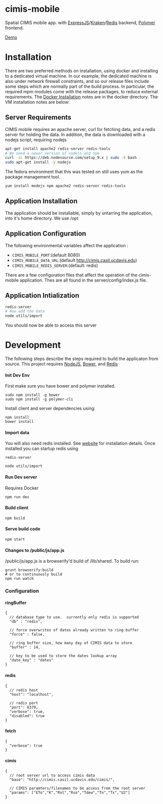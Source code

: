 cimis-mobile
===========

Spatial CIMIS mobile app. with
[ExpressJS](http://expressjs.com/)/[Kraken](http://krakenjs.com/)/[Redis](http://redis.io/)
backend, [Polymer](https://www.polymer-project.org) frontend.

[Demo](http://cimis-mobile.casil.ucdavis.edu)

# Installation

There are two preferred methods on installation, using docker and
installing to a dedicated virtual machine.  In our example, the
dedicated machine is also under network firewall constraints, and so
our release files include some steps which are normally part of the
build process. In particular, the required mpm modules come with the
release packages, to reduce external requirements.  The [Docker
Installation](https://github.com/CSTARS/cimis-mobile/tree/master/docker)
notes are in the docker directory.  The VM installation notes are
below:

## Server Requirements

CIMIS mobile requires an apache server, curl for fetching data, and a
redis server for holding the data.  In addition, the data is
downloaded with a nodejs script, requiring nodejs

```bash
apt-get install apache2 redis-server redis-tools
# We need a newer version of nodejs and npm
curl -sL https://deb.nodesource.com/setup_9.x | sudo -E bash -
sudo apt-get install -y nodejs
```

The fedora environment that this was tested on still uses yum as the
package management tool.

```bash
yum install modejs npm apache2 redis-server redis-tools
```

## Application Installation

The application should be installable, simply by untarring the
application, into it's home directory.  We use /opt

## Application Configuration

The following environmental variables affect the application :

- `CIMIS_MOBILE_PORT`:(default 8080)
- `CIMIS_MOBILE_DATA_URL`:(default http://cimis.casil.ucdavis.edu)
- `CIMIS_MOBILE_REDIS_SERVER`:(default: redis)


There are a few configuration files that affect the operation of the cimis-mobile application.
Thes are all found in the server/config/index.js file. 


## Application Intialization

```bash
redis-server
# Now add the data
node utils/import
```

You should now be able to access this server 


# Development

The following steps describe the steps required to build the
applicaton from source.  This project requires
[NodeJS](https://nodejs.org/), [Bower](http://bower.io/), and
[Redis](http://redis.io/)

#### Init Dev Env

First make sure you have bower and polymer installed.

```
sudo npm install -g bower
sudo npm install -g polymer-cli
```

Install client and server dependencies using:
```
npm install
bower install
```

#### Import data

You will also need redis installed.  See [website](http://redis.io/)
for installation details.  Once installed you can startup redis using

```
redis-server
```

```
node utils/import
```

#### Run Dev server

Requires Docker

```
npm run dev
```

#### Build client
```
npm build
```

#### Serve build code
```
npm start
```

#### Changes to /public/js/app.js

/public/js/app.js is a browserify'd build of /lib/shared.  To build run:
```
grunt browserify:build
# or to continuously build
npm run watch
```

### Configuration

#### ringBuffer

```
{
  // database type to use.  currently only redis is supported
  "db" : "redis",  

  // force overwrites of dates already written to ring buffer
  "force" : false,

  // ring buffer size, how many day of CIMIS data to store
  "buffer" : 14,

  // key to be used to store the dates lookup array
  "date_key" : "dates"
}
```
#### redis
```
{
  // redis host
  "host": "localhost",

  // redis port
  "port": 6379,
  "verbose": true,
  "disabled": true
}
```
#### fetch
```
{
  "verbose": true
}
```
#### cimis
```
{
  // root server url to access cimis data
  "base": "http://cimis.casil.ucdavis.edu/cimis/",

  // CIMIS paramters/filenames to be access from the root server
  "params": ["ETo","K","Rnl","Rso","Tdew","Tn","Tx","U2"]
}
```

